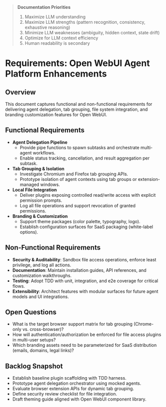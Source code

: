 > **Documentation Priorities**
> 1. Maximize LLM understanding
> 2. Maximize LLM strengths (pattern recognition, consistency, exhaustive reasoning)
> 3. Minimize LLM weaknesses (ambiguity, hidden context, state drift)
> 4. Optimize for LLM context efficiency
> 5. Human readability is secondary

# Requirements: Open WebUI Agent Platform Enhancements

## Overview
This document captures functional and non-functional requirements for delivering agent delegation, tab grouping, file system integration, and branding customization features for Open WebUI.

## Functional Requirements
- **Agent Delegation Pipeline**
  - Provide pipe functions to spawn subtasks and orchestrate multi-agent workflows.
  - Enable status tracking, cancellation, and result aggregation per subtask.
- **Tab Grouping & Isolation**
  - Investigate Chromium and Firefox tab grouping APIs.
  - Prototype isolation of agent contexts using tab groups or extension-managed windows.
- **Local File Integration**
  - Deliver plugins exposing controlled read/write access with explicit permission prompts.
  - Log all file operations and support revocation of granted permissions.
- **Branding & Customization**
  - Support theme packages (color palette, typography, logo).
  - Establish configuration surfaces for SaaS packaging (white-label options).

## Non-Functional Requirements
- **Security & Auditability**: Sandbox file access operations, enforce least privilege, and log all actions.
- **Documentation**: Maintain installation guides, API references, and customization walkthroughs.
- **Testing**: Adopt TDD with unit, integration, and e2e coverage for critical flows.
- **Extensibility**: Architect features with modular surfaces for future agent models and UI integrations.

## Open Questions
- What is the target browser support matrix for tab grouping (Chrome-only vs. cross-browser)?
- How will authentication/authorization be enforced for file access plugins in multi-user setups?
- Which branding assets need to be parameterized for SaaS distribution (emails, domains, legal links)?

## Backlog Snapshot
- Establish baseline plugin scaffolding with TDD harness.
- Prototype agent delegation orchestrator using mocked agents.
- Evaluate browser extension APIs for dynamic tab grouping.
- Define security review checklist for file integration.
- Draft theming guide aligned with Open WebUI component library.
